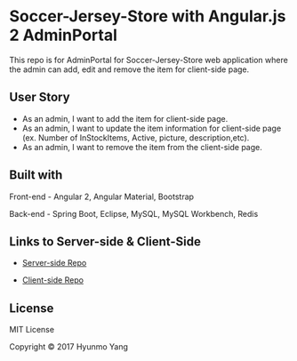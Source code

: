 # Soccer-Jersey-Store with Angular.js 2 AdminPortal

This repo is for AdminPortal for Soccer-Jersey-Store web application where the admin can add, edit and remove the item for client-side page.

## User Story

- As an admin, I want to add the item for client-side page.
- As an admin, I want to update the item information for client-side page (ex. Number of InStockItems, Active, picture, description,etc).
- As an admin, I want to remove the item from the client-side page.

## Built with

Front-end - Angular 2, Angular Material, Bootstrap

Back-end - Spring Boot, Eclipse, MySQL, MySQL Workbench, Redis

## Links to Server-side & Client-Side

- [Server-side Repo](https://github.com/yhmgood0130/soccerjersey-server-with-spring-boot)

- [Client-side Repo](https://github.com/yhmgood0130/soccer-jersey-store-with-angular-2-client)


## License
MIT License

Copyright © 2017 Hyunmo Yang
